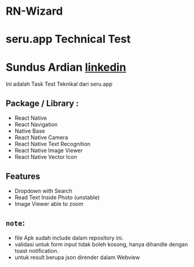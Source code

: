 # RN-Wizard

# seru.app Technical Test

# Sundus Ardian [linkedin](linkedin.com/in/sundusardian)

Ini adalah Task Test Teknikal dari seru.app

## Package / Library :

- React Native
- React Navigation
- Native Base
- React Native Camera
- React Native Text Recognition
- React Native Image Viewer
- React Native Vector Icon

## Features

- Dropdown with Search
- Read Text Inside Photo (unstable)
- Image Viewer able to zoom

## `note`:

- file Apk sudah include dalam repository ini.
- validasi untuk form input tidak boleh kosong, hanya dihandle dengan toast notification.
- untuk result berupa json dirender dalam Webview
